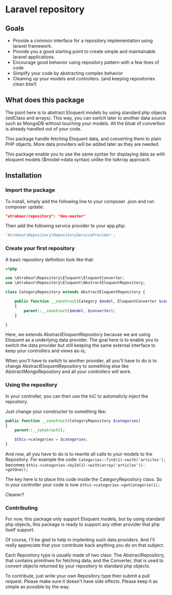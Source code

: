 # Laravel repository

## Goals

 * Provide a common interface for a repository implementation using laravel framework.
 * Provide you a good starting point to create simple and maintainable laravel applications.
 * Encourage good behavior using repository pattern with a few lines of code
 * Simplify your code by abstracting complex behavior
 * Cleaning up your models and controllers. (and keeping repositories clean btw!)

## What does this package

The point here is to abstract Eloquent models by using standard php objects (stdClass and arrays). This way, you can switch later to another data source such as MongoDB without touching your models. All the bloat of convertion is already handled out of your code.

This package handle fetching Eloquent data, and converting them to plain PHP objects. More data providers will be added later as they are needed. 

This package enable you to use the same syntax for displaying data as with eloquent models ($model->data syntax) unlike the toArray approach.

## Installation

### Import the package

To install, simply add the following line to your composer .json and run composer update:

```json
"atrakeur/repository": "dev-master"
```

Then add the following service provider to your app.php:

```php
'Atrakeur\Repository\RepositoryServiceProvider',
```

### Create your first repository

A basic repository definition look like that:

```php
<?php

use \Atrakeur\Repository\Eloquent\EloquentConverter;
use \Atrakeur\Repository\Eloquent\AbstractEloquentRepository;

class CategoryRepository extends AbstractEloquentRepository {

	public function __construct(Category $model, EloquentConverter $converter) 
	{
		parent::__construct($model, $converter);
	}

}
```

Here, we extends AbstractEloquentRepository because we are using Eloquent as a underlying data provider. The goal here is to enable you to switch the data provider but still keeping the same external interface to keep your controllers and views as-is;

When you'll have to switch to another provider, all you'll have to do is to change AbstractEloquentRepository to something else like AbstractMongoRepository and all your controllers will work.

### Using the repository

In your controller, you can then use the IoC to automaticly inject the repository.

Just change your constructor to something like:

```php
public function __construct(CategoryRepository $categories) 
{
	parent::__construct();

	$this->categories = $categories;
}

```

And now, all you have to do is to rewrite all calls to your models to the Repository.
For example the code: 
```Categories::find(1)->with('articles');```
becomes 
```$this->categories->byId(1)->with(array('articles'))->getOne();```

The key here is to place this code inside the CategoryRepository class.
So in your controller your code is now ```$this->categories->getCategorie(1);```

Cleaner?

### Contributing

For now, this package only support Eloquent models, but by using standard php objects, this package is ready to support any other provider that php itself support.

Of course, I'll be glad to help in implenting such data providers. And I'll really appreciate that your contribute back anything you do on that subject.

Each Repository type is usually made of two class: The AbstractRepository, that contains primitives for fetching data, and the Converter, that is used to convert objects returned by your repository to standard php objects.

To contribute, just write your own Repository type then submit a pull request. Please make sure it doesn't have side effects. Please keep it as simple as possible by the way.

